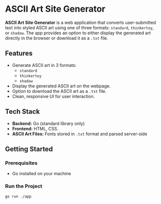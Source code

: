 # ASCII Art Site Generator

**ASCII Art Site Generator** is a web application that converts user-submitted text into styled ASCII art using one of three formats: `standard`, `thinkertoy`, or `shadow`. The app provides an option to either display the generated art directly in the browser or download it as a `.txt` file.

## Features

- Generate ASCII art in 3 formats:  
  - `standard`  
  - `thinkertoy`  
  - `shadow`
- Display the generated ASCII art on the webpage.
- Option to download the ASCII art as a `.txt` file.
- Clean, responsive UI for user interaction.

## Tech Stack

- **Backend:** Go (standard library only)
- **Frontend:** HTML, CSS.
- **ASCII Art Files:** Fonts stored in `.txt` format and parsed server-side

## Getting Started

### Prerequisites

- Go installed on your machine

### Run the Project

```bash
go run ./app
